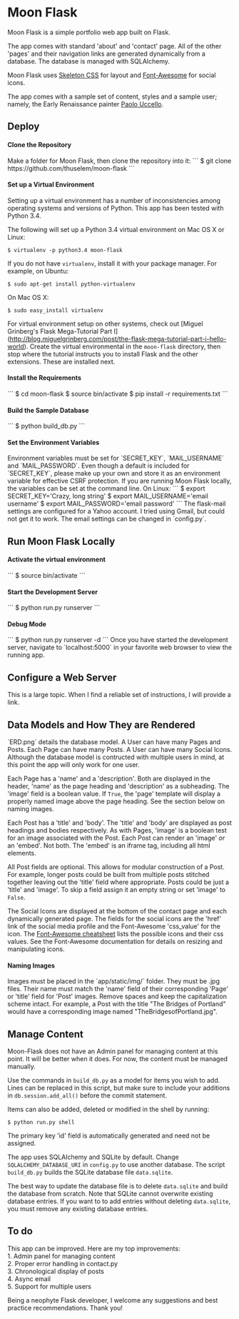# Moon Flask

Moon Flask is a simple portfolio web app built on Flask. 

The app comes with standard 'about' and 'contact' page. All of the other 'pages' and their navigation links are generated dynamically from a database. The database is managed with SQLAlchemy.

Moon Flask uses [Skeleton CSS](http://getskeleton.com/) for layout and [Font-Awesome](https://fortawesome.github.io/Font-Awesome/) for social icons.

The app comes with a sample set of content, styles and a sample user; namely, the Early Renaissance painter [Paolo Uccello](https://en.wikipedia.org/wiki/Paolo_Uccello).

<h2>Deploy</h2>
<h4>Clone the Repository</h4>
Make a folder for Moon Flask, then clone the repository into it:
```
$ git clone https://github.com/thuselem/moon-flask
```

<h4>Set up a Virtual Environment</h4>
Setting up a virtual environment has a number of inconsistencies among operating systems and versions of Python. This app has been tested with Python 3.4.

The following will set up a Python 3.4 virtual environment on Mac OS X or Linux:
```
$ virtualenv -p python3.4 moon-flask
```
If you do not have `virtualenv`, install it with your package manager. For example, on Ubuntu:
```
$ sudo apt-get install python-virtualenv
```
On Mac OS X:
```
$ sudo easy_install virtualenv
```
For virtual environment setup on other systems, check out [Miguel Grinberg's Flask Mega-Tutorial Part I] (http://blog.miguelgrinberg.com/post/the-flask-mega-tutorial-part-i-hello-world). Create the virtual environmental in the `moon-flask` directory, then stop where the tutorial instructs you to install Flask and the other extensions. These are installed next.

<h4>Install the Requirements</h4>
```
$ cd moon-flask
$ source bin/activate
$ pip install -r requirements.txt
```

<h4>Build the Sample Database</h4>
```
$ python build_db.py
```

<h4>Set the Environment Variables</h4>
Environment variables must be set for `SECRET_KEY`, `MAIL_USERNAME` and `MAIL_PASSWORD`. Even though a default is included for `SECRET_KEY`, please make up your own and store it as an environment variable for effective CSRF protection. If you are running Moon Flask locally, the variables can be set at the command line. On Linux:
```
$ export SECRET_KEY='Crazy, long string'
$ export MAIL_USERNAME='email username'
$ export MAIL_PASSWORD='email password'
```
The flask-mail settings are configured for a Yahoo account. I tried using Gmail, but could not get it to work. The email settings can be changed in `config.py`.

<h2>Run Moon Flask Locally</h2>
<h4>Activate the virtual environment</h4>
```
$ source bin/activate
```
<h4>Start the Development Server</h4>
```
$ python run.py runserver
```
<h4>Debug Mode</h4>
```
$ python run.py runserver -d
```
Once you have started the development server, navigate to `localhost:5000` in your favorite web browser to view the running app.

<h2>Configure a Web Server</h2>
This is a large topic. When I find a reliable set of instructions, I will provide a link.

<h2>Data Models and How They are Rendered</h2>
`ERD.png` details the database model. A User can have many Pages and Posts. Each Page can have many Posts. A User can have many Social Icons. Although the database model is contructed with multiple users in mind, at this point the app will only work for one user.

Each Page has a 'name' and a 'description'. Both are displayed in the header, 'name' as the page heading and 'description' as a subheading. The 'image' field is a boolean value. If `True`, the 'page' template will display a properly named image above the page heading. See the section below on naming images.

Each Post has a 'title' and 'body'. The 'title' and 'body' are displayed as post headings and bodies respectively. As with Pages, 'image' is a boolean test for an image associated with the Post. Each Post can render an 'image' <i>or</i> an 'embed'. Not both. The 'embed' is an iframe tag, including all html elements.

All Post fields are optional. This allows for modular construction of a Post. For example, longer posts could be built from multiple posts stitched together leaving out the 'title' field where appropriate. Posts could be just a 'title' and 'image'. To skip a field assign it an empty string or set 'image' to `False`.

The Social Icons are displayed at the bottom of the contact page and each dynamically generated page. The fields for the social icons are the 'href' link of the social media profile and the Font-Awesome 'css_value' for the icon. The [Font-Awesome cheatsheet](https://fortawesome.github.io/Font-Awesome/cheatsheet/) lists the possible icons and their css values. See the Font-Awesome documentation for details on resizing and manipulating icons.

<h4>Naming Images</h4>
Images must be placed in the `app/static/img/` folder. They must be .jpg files. Their name must match the 'name' field of their corresponding 'Page' or 'title' field for 'Post' images. Remove spaces and keep the capitalization scheme intact. For example, a Post with the title "The Bridges of Portland" would have a corresponding image named "TheBridgesofPortland.jpg".

<h2>Manage Content</h2>
Moon-Flask does not have an Admin panel for managing content at this point. It will be better when it does. For now, the content must be managed manually.

Use the commands in `build_db.py` as a model for items you wish to add. Lines can be replaced in this script, but make sure to include your additions in `db.session.add_all()` before the commit statement. 

Items can also be added, deleted or modified in the shell by running:
```
$ python run.py shell
```
The primary key 'id' field is automatically generated and need not be assigned.

The app uses SQLAlchemy and SQLite by default. Change `SQLALCHEMY_DATABASE_URI` in `config.py` to use another database. The script `build_db.py` builds the SQLite database file `data.sqlite`.

The best way to update the database file is to delete `data.sqlite` and build the database from scratch. Note that SQLite cannot overwrite existing database entries. If you want to to add entries without deleting `data.sqlite`, you must remove any existing database entries.

<h2>To do</h2>
This app can be improved. Here are my top improvements:<br/>
1. Admin panel for managing content<br/>
2. Proper error handling in contact.py<br/>
3. Chronological display of posts<br/>
4. Async email<br/>
5. Support for multiple users

Being a neophyte Flask developer, I welcome any suggestions and best practice recommendations. Thank you!
